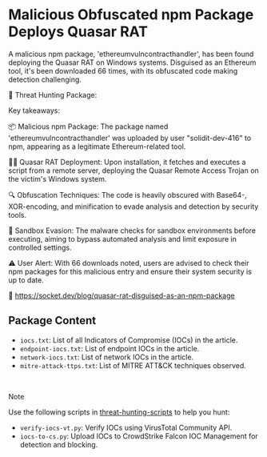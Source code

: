 # Malicious Obfuscated npm Package Deploys Quasar RAT

A malicious npm package, 'ethereumvulncontracthandler', has been found deploying the Quasar RAT on Windows systems. Disguised as an Ethereum tool, it's been downloaded 66 times, with its obfuscated code making detection challenging.

🎯 Threat Hunting Package:

Key takeaways:

📦 Malicious npm Package: The package named 'ethereumvulncontracthandler' was uploaded by user "solidit-dev-416" to npm, appearing as a legitimate Ethereum-related tool.

🕵️‍♂️ Quasar RAT Deployment: Upon installation, it fetches and executes a script from a remote server, deploying the Quasar Remote Access Trojan on the victim's Windows system.

🔍 Obfuscation Techniques: The code is heavily obscured with Base64-, XOR-encoding, and minification to evade analysis and detection by security tools.

🚫 Sandbox Evasion: The malware checks for sandbox environments before executing, aiming to bypass automated analysis and limit exposure in controlled settings.

⚠️ User Alert: With 66 downloads noted, users are advised to check their npm packages for this malicious entry and ensure their system security is up to date.

🔗 https://socket.dev/blog/quasar-rat-disguised-as-an-npm-package

## Package Content

- `iocs.txt`: List of all Indicators of Compromise (IOCs) in the article.
- `endpoint-iocs.txt`: List of endpoint IOCs in the article.
- `network-iocs.txt`: List of network IOCs in the article.
- `mitre-attack-ttps.txt`: List of MITRE ATT&CK techniques observed.

<br>

> [!NOTE]
> Use the following scripts in [threat-hunting-scripts](../../threat-hunting-scripts/) to help you hunt:
>
> - `verify-iocs-vt.py`: Verify IOCs using VirusTotal Community API.
> - `iocs-to-cs.py`: Upload IOCs to CrowdStrike Falcon IOC Management for detection and blocking.
